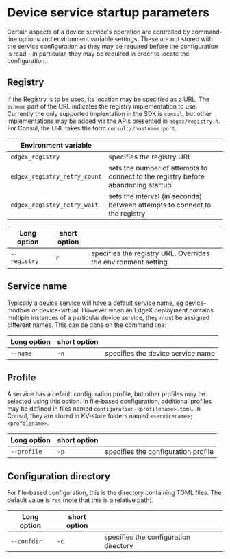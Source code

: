# Device service startup parameters

Certain aspects of a device service's operation are controlled by command-line options and environment variable settings. These are not stored with the service configuration as they may be required before the configuration is read - in particular, they may be required in order to locate the configuration.

## Registry

If the Registry is to be used, its location may be specified as a URL. The `scheme` part of the URL indicates the registry implementation to use. Currently the only supported implentation in the SDK is `consul`, but other implementations may be added via the APIs presented in `edgex/registry.h`. For Consul, the URL takes the form `consul://hostname:port`.

|Environment variable||
|-|-|
`edgex_registry` | specifies the registry URL
`edgex_registry_retry_count` | sets the number of attempts to connect to the registry before abandoning startup
`edgex_registry_retry_wait` | sets the interval (in seconds) between attempts to connect to the registry

|Long option | short option||
|-|-|-|
`--registry` | `-r` | specifies the registry URL. Overrides the environment setting

## Service name

Typically a device service will have a default service name, eg device-modbus or device-virtual. However when an EdgeX deployment contains multiple instances of a particular device service, they must be assigned different names. This can be done on the command line:

|Long option | short option||
|-|-|-|
`--name` | `-n` | specifies the device service name

## Profile

A service has a default configuration profile, but other profiles may be selected using this option. In file-based configuration, additional profiles may be defined in files named `configuration-<profilename>.toml`. In Consul, they are stored in KV-store folders named `<servicename>;<profilename>`.

|Long option | short option||
|-|-|-|
`--profile` | `-p` | specifies the configuration profile

## Configuration directory

For file-based configuration, this is the directory containing TOML files. The default value is `res` (note that this is a relative path).

|Long option | short option||
|-|-|-|
`--confdir` | `-c` | specifies the configuration directory

